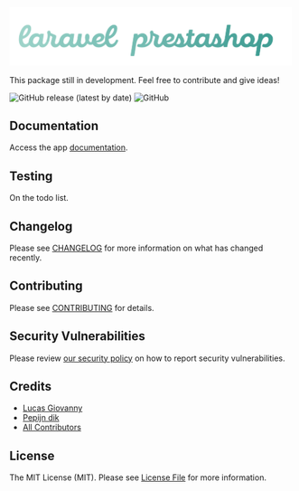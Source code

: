 
<img src="art/logo.png" width="500" alt="Laravel Prestashop">

This package still in development. Feel free to contribute and give ideas!

![GitHub release (latest by date)](https://img.shields.io/github/v/release/lucasgiovanny/laravel-prestashop?label=last%20version)
![GitHub](https://img.shields.io/github/license/lucasgiovanny/laravel-prestashop)

## Documentation

Access the app [documentation](https://laravel-prestashop.lucasgiovanny.com/docs).

## Testing

On the todo list.

## Changelog

Please see [CHANGELOG](CHANGELOG.md) for more information on what has changed recently.

## Contributing

Please see [CONTRIBUTING](.github/CONTRIBUTING.md) for details.

## Security Vulnerabilities

Please review [our security policy](../../security/policy) on how to report security vulnerabilities.

## Credits

- [Lucas Giovanny](https://github.com/lucasgiovanny)
- [Pepijn dik](https://github.com/pepijndik)
- [All Contributors](../../contributors)

## License

The MIT License (MIT). Please see [License File](LICENSE.md) for more information.
